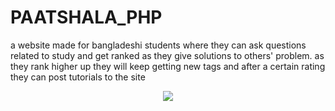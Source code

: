 # PAATSHALA_PHP

a website made for bangladeshi students where they can ask questions related to study and get ranked as they give solutions to others' problem. as they rank higher up they will keep getting new tags and after a certain rating they can post tutorials to the site

<p align="center"> 
    <a href="https://youtu.be/Y7N0zB15t40" target="_blank">
    <img src="http://img.youtube.com/vi/Y7N0zB15t40/0.jpg"></img>
  </a>
</p>
